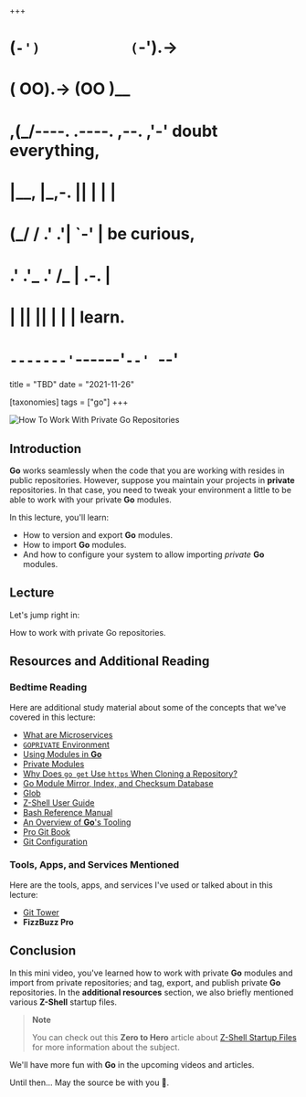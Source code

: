 +++
#   (`-')           (`-').->
#   ( OO).->        (OO )__
# ,(_/----. .----. ,--. ,'-' doubt everything,
# |__,    |\_,-.  ||  | |  |
#  (_/   /    .' .'|  `-'  | be curious,
#  .'  .'_  .'  /_ |  .-.  |
# |       ||      ||  | |  | learn.
# `-------'`------'`--' `--'

title = "TBD"
date = "2021-11-26"

[taxonomies]
tags = ["go"]
+++

![How To Work With Private Go Repositories](/zerotohero-dev/content/images/size/w1200/2024/03/private.png)

Introduction
------------

**Go** works seamlessly when the code that you are working with resides in public repositories. However, suppose you maintain your projects in **private** repositories. In that case, you need to tweak your environment a little to be able to work with your private **Go** modules.

In this lecture, you'll learn:

*   How to version and export **Go** modules.
*   How to import **Go** modules.
*   And how to configure your system to allow importing _private_ **Go** modules.

Lecture
-------

Let's jump right in:

How to work with private Go repositories.

Resources and Additional Reading
--------------------------------

### Bedtime Reading

Here are additional study material about some of the concepts that we've covered in this lecture:

*   [What are Microservices](https://microservices.io/)
*   [`GOPRIVATE` Environment](https://www.goproxy.io/docs/GOPRIVATE-env.html)
*   [Using Modules in **Go**](https://blog.golang.org/using-go-modules)
*   [Private Modules](https://golang.org/ref/mod#private-modules)
*   [Why Does `go get` Use `https` When Cloning a Repository?](https://golang.org/doc/faq#git_https)
*   [Go Module Mirror, Index, and Checksum Database](https://sum.golang.org/)
*   [Glob](https://en.wikipedia.org/wiki/Glob_(programming))
*   [Z-Shell User Guide](https://zsh.sourceforge.io/Guide/zshguide.html)
*   [Bash Reference Manual](https://www.gnu.org/software/bash/manual/bash.html)
*   [An Overview of **Go**'s Tooling](https://www.alexedwards.net/blog/an-overview-of-go-tooling)
*   [Pro Git Book](https://git-scm.com/book/en/v2)
*   [Git Configuration](https://git-scm.com/book/en/v2/Customizing-Git-Git-Configuration)

### Tools, Apps, and Services Mentioned

Here are the tools, apps, and services I've used or talked about in this lecture:

*   [Git Tower](https://www.git-tower.com/)
*   **FizzBuzz Pro**

Conclusion
---------------

In this mini video, you've learned how to work with private **Go** modules and import from private repositories; and tag, export, and publish private **Go** repositories. In the **additional resources** section, we also briefly mentioned various **Z-Shell** startup files.

> **Note**  
>   
> You can check out this **Zero to Hero** article about [Z-Shell Startup Files](https://www.zerotohero.dev/zshell-startup-files/) for more information about the subject.

We'll have more fun with **Go** in the upcoming videos and articles.

Until then... May the source be with you 🦄.
